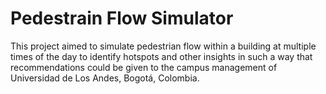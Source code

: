 # Pedestrain Flow Simulator
 This project aimed to simulate pedestrian flow within a building at multiple times of the day to identify hotspots and other insights in such a way that recommendations could be given to the campus management of Universidad de Los Andes, Bogotá, Colombia.
